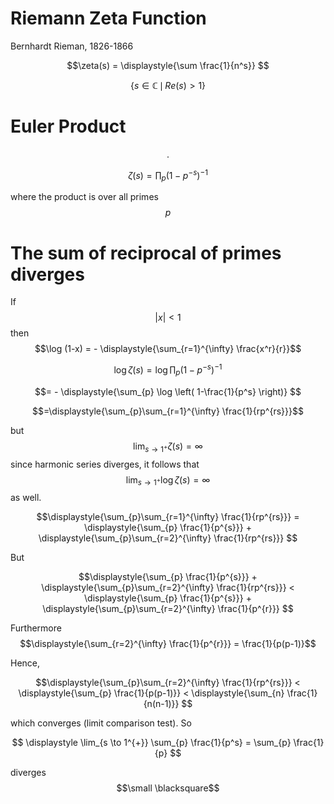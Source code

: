 # Riemann Zeta Function

Bernhardt Rieman, 1826-1866

$$\zeta(s) = \displaystyle{\sum \frac{1}{n^s}} $$

$$\{s \in \mathbb{C} \, \mid \, Re(s) > 1 \}$$


# Euler Product
$$.$$

$$\zeta(s) = \displaystyle{\prod_{p} (1-p^{-s})^{-1}} $$

where the product is over all primes $$p$$


# The sum of reciprocal of primes diverges

If $$\, \vert x \vert < 1 \,$$ then $$\log (1-x) = - \displaystyle{\sum_{r=1}^{\infty} \frac{x^r}{r}}$$

$$\log \zeta(s) = \log \displaystyle{\prod_{p} (1-p^{-s})^{-1}}$$

$$= - \displaystyle{\sum_{p} \log \left( 1-\frac{1}{p^s} \right)} $$

$$=\displaystyle{\sum_{p}\sum_{r=1}^{\infty} \frac{1}{rp^{rs}}}$$

but $$ \, \lim_{s \to 1^{+}}\zeta(s) = \infty \,
$$ since harmonic series diverges,
it follows that $$ \, \lim_{s \to 1^{+}}\log \zeta(s) = \infty \,
$$ as well.

$$\displaystyle{\sum_{p}\sum_{r=1}^{\infty} \frac{1}{rp^{rs}}} = \displaystyle{\sum_{p} \frac{1}{p^{s}}} + \displaystyle{\sum_{p}\sum_{r=2}^{\infty} \frac{1}{rp^{rs}}} $$

But

$$\displaystyle{\sum_{p} \frac{1}{p^{s}}} + \displaystyle{\sum_{p}\sum_{r=2}^{\infty} \frac{1}{rp^{rs}}} <
\displaystyle{\sum_{p} \frac{1}{p^{s}}} + \displaystyle{\sum_{p}\sum_{r=2}^{\infty} \frac{1}{p^{r}}} $$


Furthermore $$\displaystyle{\sum_{r=2}^{\infty} \frac{1}{p^{r}}} = \frac{1}{p(p-1)}$$

Hence,

$$\displaystyle{\sum_{p}\sum_{r=2}^{\infty} \frac{1}{rp^{rs}}} <
\displaystyle{\sum_{p} \frac{1}{p(p-1)}} <
\displaystyle{\sum_{n} \frac{1}{n(n-1)}}
$$

which converges (limit comparison test). So

$$ \displaystyle \lim_{s \to 1^{+}} \sum_{p} \frac{1}{p^s} = \sum_{p} \frac{1}{p} $$

diverges $$\small \blacksquare$$
